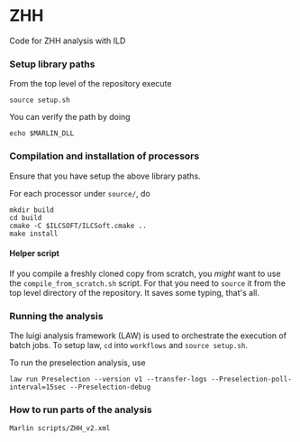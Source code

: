 # ZHH
Code for ZHH analysis with ILD

### Setup library paths
From the top level of the repository execute
```shell
source setup.sh
```
You can verify the path by doing
```shell
echo $MARLIN_DLL
```

### Compilation and installation of processors
Ensure that you have setup the above library paths.

For each processor under `source/`, do
```shell
mkdir build
cd build
cmake -C $ILCSOFT/ILCSoft.cmake ..
make install
```

#### Helper script
If you compile a freshly cloned copy from scratch, you _might_ want to use the `compile_from_scratch.sh` script.
For that you need to `source` it from the top level directory of the repository. It saves some typing, that's all.

### Running the analysis
The luigi analysis framework (LAW) is used to orchestrate the execution of batch jobs. To setup law, ```cd``` into ```workflows``` and ```source setup.sh```.

To run the preselection analysis, use

```shell
law run Preselection --version v1 --transfer-logs --Preselection-poll-interval=15sec --Preselection-debug
```

### How to run parts of the analysis

```shell
Marlin scripts/ZHH_v2.xml
```
